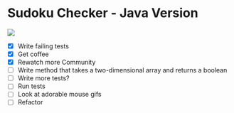 # Sudoku Checker - Java Version

![](https://media.giphy.com/media/EPwELUbhreEPC/giphy.gif)

- [x] Write failing tests
- [x] Get coffee
- [x] Rewatch more Community
- [ ] Write method that takes a two-dimensional array and returns a boolean
- [ ] Write more tests?
- [ ] Run tests
- [ ] Look at adorable mouse gifs
- [ ] Refactor
